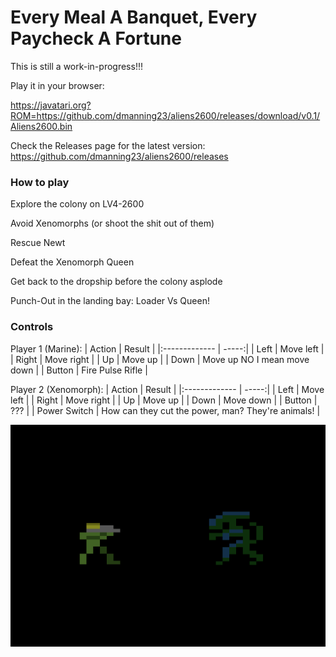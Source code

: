 # Every Meal A Banquet, Every Paycheck A Fortune

This is still a work-in-progress!!!

Play it in your browser:

https://javatari.org?ROM=https://github.com/dmanning23/aliens2600/releases/download/v0.1/Aliens2600.bin

Check the Releases page for the latest version:
https://github.com/dmanning23/aliens2600/releases

### How to play

Explore the colony on LV4-2600

Avoid Xenomorphs (or shoot the shit out of them)

Rescue Newt

Defeat the Xenomorph Queen

Get back to the dropship before the colony asplode

Punch-Out in the landing bay: Loader Vs Queen!


### Controls

Player 1 (Marine):
| Action        | Result  |
|:------------- | -----:|
| Left      | Move left |
| Right      | Move right |
| Up      | Move up |
| Down      | Move up NO I mean move down |
| Button | Fire Pulse Rifle |

Player 2 (Xenomorph):
| Action        | Result  |
|:------------- | -----:|
| Left      | Move left |
| Right      | Move right |
| Up      | Move up |
| Down      | Move down |
| Button | ??? |
| Power Switch | How can they cut the power, man? They're animals! |

[![Play Xenomorphs in your browser](Screenshot.png)](https://javatari.org?ROM=https://github.com/dmanning23/aliens2600/releases/download/v0.1/Aliens2600.bin)
